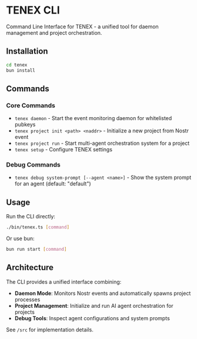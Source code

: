 # TENEX CLI

Command Line Interface for TENEX - a unified tool for daemon management and project orchestration.

## Installation

```bash
cd tenex
bun install
```

## Commands

### Core Commands

- `tenex daemon` - Start the event monitoring daemon for whitelisted pubkeys
- `tenex project init <path> <naddr>` - Initialize a new project from Nostr event
- `tenex project run` - Start multi-agent orchestration system for a project
- `tenex setup` - Configure TENEX settings

### Debug Commands

- `tenex debug system-prompt [--agent <name>]` - Show the system prompt for an agent (default: "default")

## Usage

Run the CLI directly:
```bash
./bin/tenex.ts [command]
```

Or use bun:
```bash
bun run start [command]
```

## Architecture

The CLI provides a unified interface combining:
- **Daemon Mode**: Monitors Nostr events and automatically spawns project processes
- **Project Management**: Initialize and run AI agent orchestration for projects
- **Debug Tools**: Inspect agent configurations and system prompts

See `/src` for implementation details.